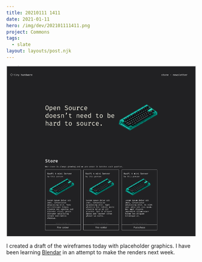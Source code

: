 ```yaml
---
title: 20210111 1411
date: 2021-01-11
hero: /img/dev/202101111411.png
project: Commons
tags:
  - slate
layout: layouts/post.njk
---
```


![Screenshot of Slate's new Data Meter](/img/dev/202101111411.png)

I created a draft of the wireframes today with placeholder graphics. I have been learning [Blendar](https://www.blender.org/) in an attempt to make the renders next week.
